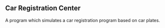 ## Car Registration Center

A program which simulates a car registration program based on car plates.
